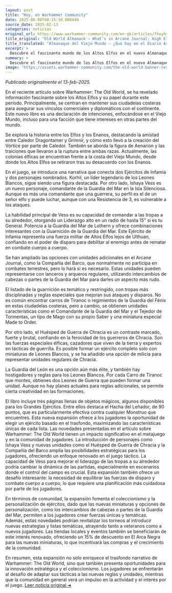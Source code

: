 ```yaml
---
layout: post
title: "Hoy, en Warhammer Community"
date: 2025-06-08T00:15:10.000440
source_date: 2025-02-13
categories: noticias
original_url: https://www.warhammer-community.com/en-gb/articles/fkxyhmsz/old-world-almanack-whats-in-arcane-journal-high-elf-realms/
title_original: "Old World Almanack – What’s in Arcane Journal: High Elf Realms? - Warhammer Community"
title_translated: "Almanaque del Viejo Mundo – ¿Qué hay en el Diario Arcano: Reinos de los Altos Elfos? - Comunidad Warhammer"
excerpt: >
  Descubre el fascinante mundo de los Altos Elfos en el nuevo Almanaque del Viejo Mundo. Este artículo nos sumerge en la estrategia y el trasfondo de los Altos Elfos, quienes mantienen sus fortalezas costeras para asegurar sus vínculos comerciales y diplomáticos. Con entrevistas exclusivas, exploramos cómo estas fuerzas élficas se despliegan en el campo de batalla, destacando personajes clave como Korhil y la nueva comandante Ishaya Vess. Además, el Diario Arcano amplía tus opciones tácticas con unidades adicionales, permitiéndote experimentar la emoción de liderar un ejército de élite en el universo de Warhammer. ¡No te pierdas esta oportunidad de profundizar en la rica historia y las épicas batallas de los Altos Elfos!
summary: >
  Descubre el fascinante mundo de los Altos Elfos en el nuevo Almanaque del Viejo Mundo. Este artículo nos sumerge en la estrategia y el trasfondo de los Altos Elfos, quienes mantienen sus fortalezas costeras para asegurar sus vínculos comerciales y diplomáticos. Con entrevistas exclusivas, exploramos cómo estas fuerzas élficas se despliegan en el campo de batalla, destacando personajes clave como Korhil y la nueva comandante Ishaya Vess. Además, el Diario Arcano amplía tus opciones tácticas con unidades adicionales, permitiéndote experimentar la emoción de liderar un ejército de élite en el universo de Warhammer. ¡No te pierdas esta oportunidad de profundizar en la rica historia y las épicas batallas de los Altos Elfos!
image: "https://assets.warhammer-community.com/the-old-world-banner-test.jpg"
---
```


*Publicado originalmente el 13-feb-2025.*

En el reciente artículo sobre Warhammer: The Old World, se ha revelado información fascinante sobre los Altos Elfos y su papel durante este período. Principalmente, se centran en mantener sus ciudadelas costeras para asegurar sus vínculos comerciales y diplomáticos con el continente. Este nuevo libro es una declaración de intenciones, enfocándose en el Viejo Mundo, incluso para una facción que tiene intereses en otras partes del mundo.

Se explora la historia entre los Elfos y los Enanos, destacando la amistad entre Caledor Dragontamer y Grimnir, y cómo esto llevó a la creación del Vórtice por parte de Caledor. También se aborda la figura de Aenarion y las traiciones que llevaron a la ruptura entre ambas razas. Actualmente, las colonias élficas se encuentran frente a la costa del Viejo Mundo, desde donde los Altos Elfos se retiraron tras su desacuerdo con los Enanos.

En el juego, se introduce una narrativa que conecta dos Ejércitos de Infamia y dos personajes nombrados. Korhil, un líder legendario de los Leones Blancos, sigue siendo una figura destacada. Por otro lado, Ishaya Vess es un nuevo personaje, comandante de la Guardia del Mar en la Isla Silenciosa. Aunque es más una comandante que una guerrera, su perfil es el de un señor elfo y puede luchar, aunque con una Resistencia de 3, es vulnerable a los ataques.

La habilidad principal de Vess es su capacidad de comandar a las tropas a su alrededor, otorgando un Liderazgo alto en un radio de hasta 15” si es tu General. Potencia a la Guardia del Mar de Lothern y ofrece combinaciones interesantes con la Guarnición de la Guardia del Mar. Este Ejército de Infamia representa una fuerza militar de Altos Elfos lejos de Ulthuan, confiando en el poder de disparo para debilitar al enemigo antes de rematar en combate cuerpo a cuerpo.

Se han ampliado las opciones con unidades adicionales en el Arcane Journal, como la Compañía del Barco, que normalmente no participa en combates terrestres, pero lo hará si es necesario. Estas unidades pueden representarse con lanceros y arqueros regulares, utilizando intercambios de cabezas o partes de la Guardia del Mar para darles un aspecto más rudo.

El listado de la guarnición es temático y restringido, con tropas más disciplinadas y reglas especiales que mejoran sus ataques y disparos. No es común encontrar carros de Tiranoc o regimientos de la Guardia del Fénix en estas ciudadelas costeras, pero a cambio, se obtienen unidades características como el Comandante de la Guardia del Mar y el Tejedor de Tormentas, un tipo de Mago con su propio Saber y una miniatura especial Made to Order.

Por otro lado, el Huésped de Guerra de Chracia es un contraste marcado, fuerte y brutal, confiando en la ferocidad de los guerreros de Chracia. Son las fuerzas especiales élficas, cazadores que viven de la tierra y expertos en tácticas de guerrilla. Es posible formar un ejército completo solo con miniaturas de Leones Blancos, y se ha añadido una opción de milicia para representar unidades regulares de Chracia.

La Guardia del León es una opción aún más élite, y también hay hostigadores y reglas para los Leones Blancos. Por cada Carro de Tiranoc que montes, obtienes dos Leones de Guerra que pueden formar una unidad. Aunque no hay planes actuales para reglas adicionales, se permite cierta creatividad en las formaciones.

El libro incluye tres páginas llenas de objetos mágicos, algunos disponibles para los Grandes Ejércitos. Entre ellos destaca el Hacha del Leñador, de 90 puntos, que es particularmente efectiva contra cualquier Monstruo que encuentres. Esta nueva expansión ofrece a los jugadores la oportunidad de elegir un ejército basado en el trasfondo, maximizando las características únicas de cada lista.
Las novedades presentadas en el artículo sobre Warhammer: The Old World tienen un impacto significativo en el metajuego y en la comunidad de jugadores. La introducción de personajes como Ishaya Vess y nuevas unidades como el Huésped de Guerra de Chracia y la Compañía del Barco amplía las posibilidades estratégicas para los jugadores, ofreciendo un enfoque renovado en el juego táctico. La capacidad de Vess para mejorar el liderazgo de las tropas a su alrededor podría cambiar la dinámica de las partidas, especialmente en escenarios donde el control del campo es crucial. Esta expansión también ofrece un desafío interesante: la necesidad de equilibrar las fuerzas de disparo y combate cuerpo a cuerpo, lo que requiere una planificación más cuidadosa por parte de los jugadores.

En términos de comunidad, la expansión fomenta el coleccionismo y la personalización de ejércitos, dado que las nuevas miniaturas y opciones de personalización, como los intercambios de cabezas o partes de la Guardia del Mar, permiten a los jugadores crear fuerzas únicas y temáticas. Además, estas novedades podrían revitalizar los torneos al introducir nuevas estrategias y listas temáticas, atrayendo tanto a veteranos como a nuevos jugadores. Las tiendas locales y eventos también se beneficiarán de este interés renovado, ofreciendo un 15% de descuento en El Arca Negra para las nuevas miniaturas, lo que incentivará las compras y el crecimiento de la comunidad.

En resumen, esta expansión no solo enriquece el trasfondo narrativo de Warhammer: The Old World, sino que también presenta oportunidades para la innovación estratégica y el coleccionismo. Los jugadores se enfrentarán al desafío de adaptar sus tácticas a las nuevas reglas y unidades, mientras que la comunidad en general verá un impulso en la actividad y el interés por el juego.
[Leer noticia original ➜](https://www.warhammer-community.com/en-gb/articles/fkxyhmsz/old-world-almanack-whats-in-arcane-journal-high-elf-realms/)
